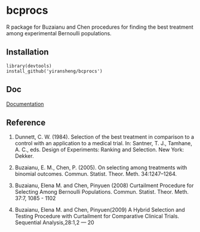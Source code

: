 # bcprocs

R package for Buzaianu and Chen procedures for finding the best treatment among experimental Bernoulli populations.

## Installation

```
library(devtools)
install_github('yiransheng/bcprocs')
```

## Doc

[Documentation](http://yiransheng.github.io/bcprocs/)

## Reference

1. Dunnett, C. W. (1984). Selection of the best treatment in comparison to a control with an application to a medical trial. In: Santner, T. J., Tamhane, A. C., eds. Design of Experiments: Ranking and Selection. New York: Dekker.

2. Buzaianu, E. M., Chen, P. (2005). On selecting among treatments with binomial outcomes. Commun. Statist. Theor. Meth. 34:1247–1264.

3. Buzaianu, Elena M. and Chen, Pinyuen (2008) Curtailment Procedure for Selecting Among Bernoulli Populations. Commun. Statist. Theor. Meth. 37:7, 1085 - 1102

4. Buzaianu, Elena M. and Chen, Pinyuen(2009) A Hybrid Selection and Testing Procedure with Curtailment for Comparative Clinical Trials. Sequential Analysis,28:1,2 — 20
